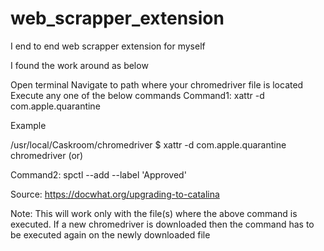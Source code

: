# web_scrapper_extension
I end to end web scrapper extension for myself


I found the work around as below

Open terminal
Navigate to path where your chromedriver file is located
Execute any one of the below commands
Command1: xattr -d com.apple.quarantine <name-of-executable>

Example

/usr/local/Caskroom/chromedriver 
$ xattr -d com.apple.quarantine chromedriver 
(or)

Command2: spctl --add --label 'Approved' <name-of-executable>

Source: https://docwhat.org/upgrading-to-catalina

Note: This will work only with the file(s) where the above command is executed. If a new chromedriver is downloaded then the command has to be executed again on the newly downloaded file

